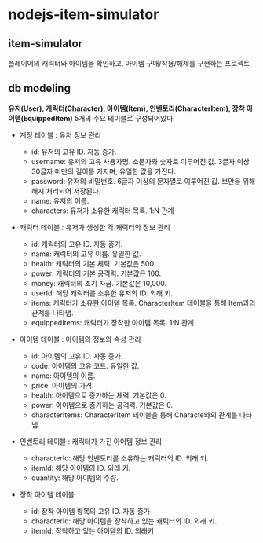 # nodejs-item-simulator

## item-simulator
플레이어의 캐릭터와 아이템을 확인하고, 아이템 구매/착용/해제를 구현하는 프로젝트

## db modeling
**유저(User), 캐릭터(Character), 아이템(Item), 인벤토리(CharacterItem), 장착 아이템(EquippedItem)** 5개의 주요 테이블로 구성되어있다.
- 계정 테이블 : 유저 정보 관리
  - id: 유저의 고유 ID. 자동 증가.
  - username: 유저의 고유 사용자명. 소문자와 숫자로 이루어진 값. 3글자 이상 30글자 미만의 길이를 가지며, 유일한 값을 가진다.
  - password: 유저의 비밀번호. 6글자 이상의 문자열로 이루어진 값. 보안을 위해 해시 처리되어 저장된다.
  - name: 유저의 이름.
  - characters: 유저가 소유한 캐릭터 목록. 1:N 관계
    
- 캐릭터 테이블 : 유저가 생성한 각 캐릭터의 정보 관리
  - id: 캐릭터의 고유 ID. 자동 증가.
  - name: 캐릭터의 고유 이름. 유일한 값.
  - health: 캐릭터의 기본 체력. 기본값은 500.
  - power: 캐릭터의 기본 공격력. 기본값은 100.
  - money: 캐릭터의 초기 자금. 기본값은 10,000.
  - userId: 해당 캐릭터를 소유한 유저의 ID. 외래 키.
  - items: 캐릭터가 소유한 아이템 목록. CharacterItem 테이블을 통해 Item과의 관계를 나타냄.
  - equippedItems: 캐릭터가 장착한 아이템 목록. 1:N 관계.

- 아이템 테이블 : 아이템의 정보와 속성 관리
  - id: 아이템의 고유 ID. 자동 증가.
  - code: 아이템의 고유 코드. 유일한 값.
  - name: 아이템의 이름.
  - price: 아이템의 가격.
  - health: 아이템으로 증가하는 체력. 기본값은 0.
  - power: 아이템으로 증가하는 공격력. 기본값은 0.
  - characterItems: CharacterItem 테이블을 통해 Characte와의 관계를 나타냄.

- 인벤토리 테이블 : 캐릭터가 가진 아이템 정보 관리
  - characterId: 해당 인벤토리를 소유하는 캐릭터의 ID. 외래 키.
  - itemId: 해당 아이템의 ID. 외래 키.
  - quantity: 해당 아이템의 수량.
    
- 장착 아이템 테이블
  - id: 장착 아이템 항목의 고유 ID. 자동 증가
  - characterId: 해당 아이템을 장착하고 있는 캐릭터의 ID. 외래 키.
  - itemId: 장착하고 있는 아이템의 ID. 외래키
